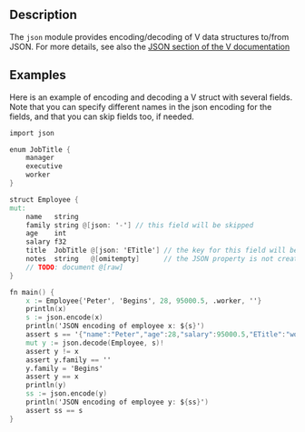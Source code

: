 ## Description

The `json` module provides encoding/decoding of V data structures to/from JSON.
For more details, see also the
[JSON section of the V documentation](https://github.com/vlang/v/blob/master/doc/docs.md#json)

## Examples

Here is an example of encoding and decoding a V struct with several fields.
Note that you can specify different names in the json encoding for the fields,
and that you can skip fields too, if needed.

```v
import json

enum JobTitle {
	manager
	executive
	worker
}

struct Employee {
mut:
	name   string
	family string @[json: '-'] // this field will be skipped
	age    int
	salary f32
	title  JobTitle @[json: 'ETitle'] // the key for this field will be 'ETitle', not 'title'
	notes  string   @[omitempty]      // the JSON property is not created if the string is equal to '' (an empty string).
	// TODO: document @[raw]
}

fn main() {
	x := Employee{'Peter', 'Begins', 28, 95000.5, .worker, ''}
	println(x)
	s := json.encode(x)
	println('JSON encoding of employee x: ${s}')
	assert s == '{"name":"Peter","age":28,"salary":95000.5,"ETitle":"worker"}'
	mut y := json.decode(Employee, s)!
	assert y != x
	assert y.family == ''
	y.family = 'Begins'
	assert y == x
	println(y)
	ss := json.encode(y)
	println('JSON encoding of employee y: ${ss}')
	assert ss == s
}
```
